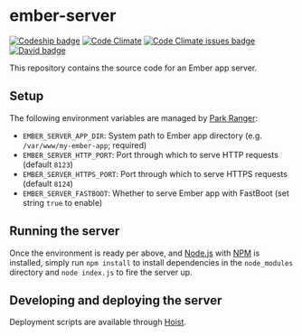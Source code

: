 # ember-server

[![Codeship badge](https://codeship.com/projects/55dda650-f3c7-0134-0ba3-32e4a8253cde/status?branch=master)](https://app.codeship.com/projects/132772)
[![Code Climate](https://codeclimate.com/github/neotoma/ember-server/badges/gpa.svg)](https://codeclimate.com/github/neotoma/ember-server)
[![Code Climate issues badge](https://codeclimate.com/github/neotoma/ember-server/badges/issue_count.svg)](https://codeclimate.com/github/neotoma/ember-server/issues)
[![David badge](https://david-dm.org/neotoma/ember-server.svg)](https://david-dm.org/neotoma/ember-server)

This repository contains the source code for an Ember app server.

## Setup

The following environment variables are managed by [Park Ranger](https://github.com/markmhx/park-ranger):

- `EMBER_SERVER_APP_DIR`: System path to Ember app directory (e.g. `/var/www/my-ember-app`; required)
- `EMBER_SERVER_HTTP_PORT`: Port through which to serve HTTP requests (default `8123`)
- `EMBER_SERVER_HTTPS_PORT`: Port through which to serve HTTPS requests (default `8124`)
- `EMBER_SERVER_FASTBOOT`: Whether to serve Ember app with FastBoot (set string `true` to enable)

## Running the server

Once the environment is ready per above, and [Node.js](http://nodejs.org/) with [NPM](https://www.npmjs.com/) is installed, simply run `npm install` to install dependencies in the `node_modules` directory and `node index.js` to fire the server up.

## Developing and deploying the server

Deployment scripts are available through [Hoist](https://github.com/markmhx/grunt-hoist).